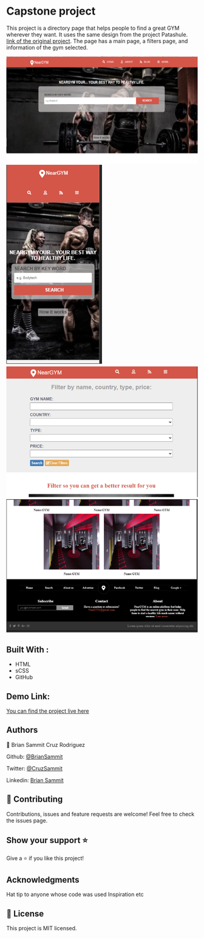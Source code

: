 # Capstone project

This project is a directory page that helps people to find a great GYM wherever they want. It uses the same design from the project Patashule.  [link of the original project](https://www.behance.net/gallery/25563385/PatashuleKE).
The page has a main page, a filters page, and information of the gym selected. 

![screenshot](./screenshot.png)
![screenshot](./screenshot-1.png)
![screenshot](./screenshot-2.png)
![screenshot](./screenshot-3.png)

## Built With :

 - HTML 
 - sCSS
 - GitHub

## Demo Link:
[You can find the project live here](https://rawcdn.githack.com/BrianSammit/capstone/8ad6b1ed4568db7d98fdb14a64f05e9467af0a12/index.html)

## Authors  

👤 Brian Sammit Cruz Rodriguez

Github: [@BrianSammit]( https://github.com/BrianSammit)

Twitter: [@CruzSammit](https://twitter.com/CruzSammit)

Linkedin: [Brian Sammit](https://www.linkedin.com/in/brian-sammit-cruz-rodriguez-5877551a8/)


## 🤝 Contributing
Contributions, issues and feature requests are welcome!
Feel free to check the issues page.

## Show your support ⭐️
Give a ⭐️ if you like this project!  

## Acknowledgments
Hat tip to anyone whose code was used Inspiration etc 

## 📝 License 

This project is MIT licensed.
